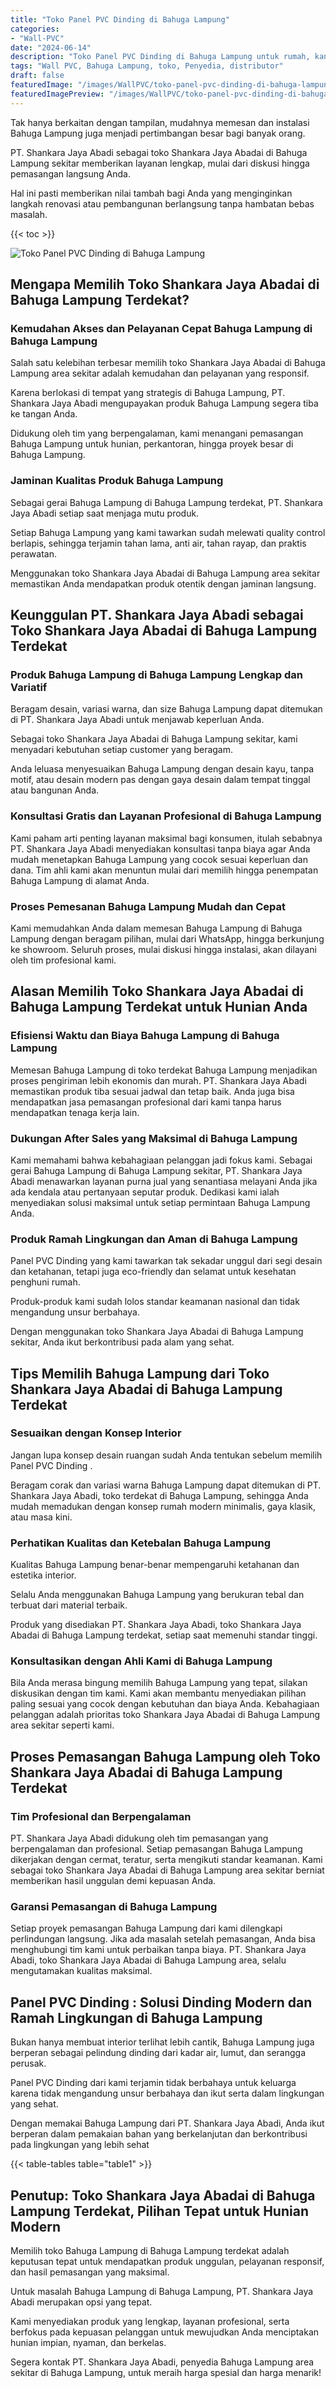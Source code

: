```yaml
---
title: "Toko Panel PVC Dinding di Bahuga Lampung"
categories:
- "Wall-PVC"
date: "2024-06-14"
description: "Toko Panel PVC Dinding di Bahuga Lampung untuk rumah, kantor, dan gerai. Produk terbaik, beragam motif, pilihan warna menarik, dengan layanan instalasi ditangani oleh teknisi profesional dan garansi resmi!|Layanan penyediaan Panel PVC Dinding di Bahuga Lampung bagi kebutuhan tempat tinggal, kantor, maupun gerai, beserta material terbaik dan pemasangan oleh tenaga ahli profesional serta kepastian resmi.|Pilihan Panel PVC Dinding di Bahuga Lampung yang terpercaya untuk hunian, perkantoran, dan toko, bersama produk berkualitas dan pemasangan dikerjakan oleh tenaga ahli berpengalaman dan kepastian resmi.|Penyediaan Panel PVC Dinding di Bahuga Lampung untuk tempat tinggal, kantor, serta ritel, dengan material unggulan dan pemasangan oleh tim profesional, lengkap dengan kepastian resmi.}"
tags: "Wall PVC, Bahuga Lampung, toko, Penyedia, distributor"
draft: false
featuredImage: "/images/WallPVC/toko-panel-pvc-dinding-di-bahuga-lampung.png"
featuredImagePreview: "/images/WallPVC/toko-panel-pvc-dinding-di-bahuga-lampung.png"
---
```


Tak hanya berkaitan dengan tampilan, mudahnya memesan dan instalasi Bahuga Lampung juga menjadi pertimbangan besar bagi banyak orang.

PT. Shankara Jaya Abadi sebagai toko Shankara Jaya Abadai di Bahuga Lampung sekitar memberikan layanan lengkap, mulai dari diskusi hingga pemasangan langsung Anda.

Hal ini pasti memberikan nilai tambah bagi Anda yang menginginkan langkah renovasi atau pembangunan berlangsung tanpa hambatan bebas masalah.

{{< toc >}}

![Toko Panel PVC Dinding di Bahuga Lampung](/images/Wall-PVC/Toko-Panel-PVC-Dinding-di-Bahuga-Lampung.png)

## Mengapa Memilih Toko Shankara Jaya Abadai di Bahuga Lampung Terdekat?

### Kemudahan Akses dan Pelayanan Cepat Bahuga Lampung di Bahuga Lampung

Salah satu kelebihan terbesar memilih toko Shankara Jaya Abadai di Bahuga Lampung area sekitar adalah kemudahan dan pelayanan yang responsif.

Karena berlokasi di tempat yang strategis di Bahuga Lampung, PT. Shankara Jaya Abadi mengupayakan produk Bahuga Lampung segera tiba ke tangan Anda.

Didukung oleh tim yang berpengalaman, kami menangani pemasangan Bahuga Lampung untuk hunian, perkantoran, hingga proyek besar di Bahuga Lampung.

### Jaminan Kualitas Produk Bahuga Lampung

Sebagai gerai Bahuga Lampung di Bahuga Lampung terdekat, PT. Shankara Jaya Abadi setiap saat menjaga mutu produk.

Setiap Bahuga Lampung yang kami tawarkan sudah melewati quality control berlapis, sehingga terjamin tahan lama, anti air, tahan rayap, dan praktis perawatan.

Menggunakan toko Shankara Jaya Abadai di Bahuga Lampung area sekitar memastikan Anda mendapatkan produk otentik dengan jaminan langsung.

## Keunggulan PT. Shankara Jaya Abadi sebagai Toko Shankara Jaya Abadai di Bahuga Lampung Terdekat

### Produk Bahuga Lampung di Bahuga Lampung Lengkap dan Variatif

Beragam desain, variasi warna, dan size Bahuga Lampung dapat ditemukan di PT. Shankara Jaya Abadi untuk menjawab keperluan Anda.

Sebagai toko Shankara Jaya Abadai di Bahuga Lampung sekitar, kami menyadari kebutuhan setiap customer yang beragam.

Anda leluasa menyesuaikan Bahuga Lampung dengan desain kayu, tanpa motif, atau desain modern pas dengan gaya desain dalam tempat tinggal atau bangunan Anda.

### Konsultasi Gratis dan Layanan Profesional di Bahuga Lampung

Kami paham arti penting layanan maksimal bagi konsumen, itulah sebabnya PT. Shankara Jaya Abadi menyediakan konsultasi tanpa biaya agar Anda mudah menetapkan Bahuga Lampung yang cocok sesuai keperluan dan dana. Tim ahli kami akan menuntun mulai dari memilih hingga penempatan Bahuga Lampung di alamat Anda.

### Proses Pemesanan Bahuga Lampung Mudah dan Cepat

Kami memudahkan Anda dalam memesan Bahuga Lampung di Bahuga Lampung dengan beragam pilihan, mulai dari WhatsApp, hingga berkunjung ke showroom. Seluruh proses, mulai diskusi hingga instalasi, akan dilayani oleh tim profesional kami.

## Alasan Memilih Toko Shankara Jaya Abadai di Bahuga Lampung Terdekat untuk Hunian Anda

### Efisiensi Waktu dan Biaya Bahuga Lampung di Bahuga Lampung

Memesan Bahuga Lampung di toko terdekat Bahuga Lampung menjadikan proses pengiriman lebih ekonomis dan murah. PT. Shankara Jaya Abadi memastikan produk tiba sesuai jadwal dan tetap baik. Anda juga bisa mendapatkan jasa pemasangan profesional dari kami tanpa harus mendapatkan tenaga kerja lain.

### Dukungan After Sales yang Maksimal di Bahuga Lampung

Kami memahami bahwa kebahagiaan pelanggan jadi fokus kami. Sebagai gerai Bahuga Lampung di Bahuga Lampung sekitar, PT. Shankara Jaya Abadi menawarkan layanan purna jual yang senantiasa melayani Anda jika ada kendala atau pertanyaan seputar produk. Dedikasi kami ialah menyediakan solusi maksimal untuk setiap permintaan Bahuga Lampung Anda.

### Produk Ramah Lingkungan dan Aman di Bahuga Lampung

 Panel PVC Dinding  yang kami tawarkan tak sekadar unggul dari segi desain dan ketahanan, tetapi juga eco-friendly dan selamat untuk kesehatan penghuni rumah.

Produk-produk kami sudah lolos standar keamanan nasional dan tidak mengandung unsur berbahaya.

Dengan menggunakan toko Shankara Jaya Abadai di Bahuga Lampung sekitar, Anda ikut berkontribusi pada alam yang sehat.

## Tips Memilih Bahuga Lampung dari Toko Shankara Jaya Abadai di Bahuga Lampung Terdekat

### Sesuaikan dengan Konsep Interior 

Jangan lupa konsep desain ruangan sudah Anda tentukan sebelum memilih  Panel PVC Dinding .

Beragam corak dan variasi warna Bahuga Lampung dapat ditemukan di PT. Shankara Jaya Abadi, toko terdekat di Bahuga Lampung, sehingga Anda mudah memadukan dengan konsep rumah modern minimalis, gaya klasik, atau masa kini.

### Perhatikan Kualitas dan Ketebalan Bahuga Lampung

Kualitas Bahuga Lampung benar-benar mempengaruhi ketahanan dan estetika interior.

Selalu Anda menggunakan Bahuga Lampung yang berukuran tebal dan terbuat dari material terbaik.

Produk yang disediakan PT. Shankara Jaya Abadi, toko Shankara Jaya Abadai di Bahuga Lampung terdekat, setiap saat memenuhi standar tinggi.

### Konsultasikan dengan Ahli Kami di Bahuga Lampung

Bila Anda merasa bingung memilih Bahuga Lampung yang tepat, silakan diskusikan dengan tim kami. Kami akan membantu menyediakan pilihan paling sesuai yang cocok dengan kebutuhan dan biaya Anda. Kebahagiaan pelanggan adalah prioritas toko Shankara Jaya Abadai di Bahuga Lampung area sekitar seperti kami.

## Proses Pemasangan Bahuga Lampung oleh Toko Shankara Jaya Abadai di Bahuga Lampung Terdekat

### Tim Profesional dan Berpengalaman

PT. Shankara Jaya Abadi didukung oleh tim pemasangan yang berpengalaman dan profesional. Setiap pemasangan Bahuga Lampung dikerjakan dengan cermat, teratur, serta mengikuti standar keamanan. Kami sebagai toko Shankara Jaya Abadai di Bahuga Lampung area sekitar berniat memberikan hasil unggulan demi kepuasan Anda.

### Garansi Pemasangan di Bahuga Lampung

Setiap proyek pemasangan Bahuga Lampung dari kami dilengkapi perlindungan langsung. Jika ada masalah setelah pemasangan, Anda bisa menghubungi tim kami untuk perbaikan tanpa biaya. PT. Shankara Jaya Abadi, toko Shankara Jaya Abadai di Bahuga Lampung area, selalu mengutamakan kualitas maksimal.

##  Panel PVC Dinding : Solusi Dinding Modern dan Ramah Lingkungan di Bahuga Lampung

Bukan hanya membuat interior terlihat lebih cantik, Bahuga Lampung juga berperan sebagai pelindung dinding dari kadar air, lumut, dan serangga perusak.

 Panel PVC Dinding  dari kami terjamin tidak berbahaya untuk keluarga karena tidak mengandung unsur berbahaya dan ikut serta dalam lingkungan yang sehat.

Dengan memakai Bahuga Lampung dari PT. Shankara Jaya Abadi, Anda ikut berperan dalam pemakaian bahan yang berkelanjutan dan berkontribusi pada lingkungan yang lebih sehat

{{< table-tables table="table1" >}}

## Penutup: Toko Shankara Jaya Abadai di Bahuga Lampung Terdekat, Pilihan Tepat untuk Hunian Modern

Memilih toko Bahuga Lampung di Bahuga Lampung terdekat adalah keputusan tepat untuk mendapatkan produk unggulan, pelayanan responsif, dan hasil pemasangan yang maksimal.

Untuk masalah Bahuga Lampung di Bahuga Lampung, PT. Shankara Jaya Abadi merupakan opsi yang tepat.

Kami menyediakan produk yang lengkap, layanan profesional, serta berfokus pada kepuasan pelanggan untuk mewujudkan Anda menciptakan hunian impian, nyaman, dan berkelas.

Segera kontak PT. Shankara Jaya Abadi, penyedia Bahuga Lampung area sekitar di Bahuga Lampung, untuk meraih harga spesial dan harga menarik!
